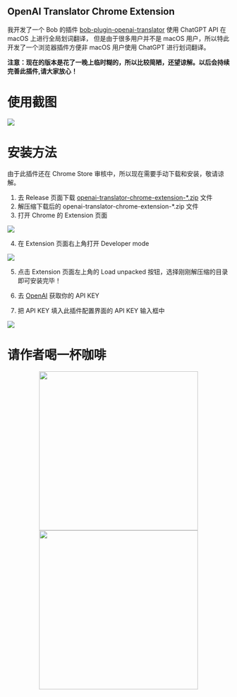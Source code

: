 OpenAI Translator Chrome Extension
----------------------------------

我开发了一个 Bob 的插件 [bob-plugin-openai-translator](https://github.com/yetone/bob-plugin-openai-translator) 使用 ChatGPT API 在 macOS 上进行全局划词翻译，
但是由于很多用户并不是 macOS 用户，所以特此开发了一个浏览器插件方便非 macOS 用户使用 ChatGPT 进行划词翻译。

**注意：现在的版本是花了一晚上临时糊的，所以比较简陋，还望谅解。以后会持续完善此插件,请大家放心！**

# 使用截图

![](https://user-images.githubusercontent.com/1206493/222957710-0a26a208-3bb2-441b-a489-bb6c74190a9f.gif)

# 安装方法

由于此插件还在 Chrome Store 审核中，所以现在需要手动下载和安装，敬请谅解。

1. 去 Release 页面下载 [openai-translator-chrome-extension-*.zip](https://github.com/yetone/openai-translator/releases) 文件
2. 解压缩下载后的 openai-translator-chrome-extension-*.zip 文件
3. 打开 Chrome 的 Extension 页面

![](https://user-images.githubusercontent.com/1206493/222926817-414b91ea-e90f-43f5-9fb3-e9b170b40ce8.png)

4. 在 Extension 页面右上角打开 Developer mode

![](https://user-images.githubusercontent.com/1206493/222926856-0e6d7477-da11-488a-be11-3496dc1e5325.png)

5. 点击 Extension 页面左上角的 Load unpacked 按钮，选择刚刚解压缩的目录即可安装完毕！

6. 去 [OpenAI](https://platform.openai.com/account/api-keys) 获取你的 API KEY

7. 把 API KEY 填入此插件配置界面的 API KEY 输入框中

![](https://user-images.githubusercontent.com/1206493/222926184-9ab5f072-f0ee-4ada-8520-812ed22a8186.png)

# 请作者喝一杯咖啡

<div align="center">
<img height="360" src="https://user-images.githubusercontent.com/1206493/220753437-90e4039c-d95f-4b6a-9a08-b3d6de13211f.png" />
<img height="360" src="https://user-images.githubusercontent.com/1206493/220756036-d9ac4512-0375-4a32-8c2e-8697021058a2.png" />
</div>
